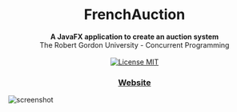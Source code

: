 <h1 align="center">FrenchAuction</h1>

<div align="center">
  <strong>A JavaFX application to create an auction system</strong>
</div>
<div align="center">
  The Robert Gordon University - Concurrent Programming
</div>

<br />

<div align="center">
  <a href="https://opensource.org/licenses/MIT">
    <img src="https://img.shields.io/badge/license-MIT-blue.svg" alt="License MIT" />
  </a>
</div>

<div align="center">
  <h3>
    <a href="https://hugoextrat.com">
      Website
    </a>
  </h3>
</div>

![screenshot](https://hugoextrat.com/images/serverlogin.png)
